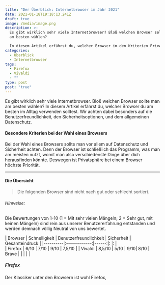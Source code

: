 ```yaml
---
title: "Der Überblick: Internetbrowser im Jahr 2021"
date: 2021-01-18T19:18:13.241Z
draft: true
image: /media/image.png
description: >-
  Es gibt wirklich sehr viele Internetbrowser? Bloß welchen Browser sollte man
  am besten wählen?

  In diesem Artikel erfährst du, welcher Browser in den Kriterien Privatsphäre und Schnelligkeit am besten abschneidet.
categories:
  - Überblick
  - Internetbrowser
tags:
  - Firefox
  - Vivaldi
  - ""
type: post
post: "true"
---
```

Es gibt wirklich sehr viele Internetbrowser. Bloß welchen Browser sollte man am besten wählen?
In diesem Artikel erfährst du, welcher Browser du am besten im Alltag verwenden solltest. Wir achten dabei besonders auf die Benutzerfreundlichkeit, den Sicherheitsoptionen, und dem allgemeinen Datenschutz.

#### Besondere Kriterien bei der Wahl eines Browsers
Bei der Wahl eines Browsers sollte man vor allem auf Datenschutz und Sicherheit achten. Denn der Browser ist schließlich das Programm, was man am meisten nutzt, womit man also verschiedenste Dinge über dich herausfinden könnte. Deswegen ist Privatsphäre bei einem Browser höchste Priorität. 

---

#### Die Übersicht

> Die folgenden Browser sind nicht nach gut oder schlecht sortiert. 

###### Hinweise:
>
Die Bewertungen von 1-10 (1 = Mit sehr vielen Mängeln; 2 = Sehr gut, mit keinen Mängeln) sind rein aus unserer Benutzererfahrung entstanden und werden demnach völlig Neutral von uns bewertet.


| Browser   | Schnelligkeit      | Benutzerfreundlichkeit  | Sicherheit | Gesamteindruck |
|----------|:-------------:|------:|:                     |:            |          
| Firefox |  6/10 | 7/10 |  9/10                      | 7,5/10          |
| Vivaldi |    8,5/10   |   5/10 | 9/10| 8/10
| Brave |  |     |                          |          |
    


##### Firefox

Der Klassiker unter den Browsern ist wohl Firefox,
